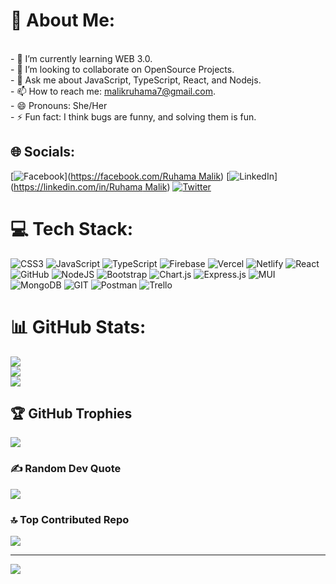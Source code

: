 # 💫 About Me:
<br>- 🌱 I’m currently learning WEB 3.0.<br>- 👯 I’m looking to collaborate on OpenSource Projects.<br>- 💬 Ask me about JavaScript,  TypeScript,  React, and Nodejs.<br>- 📫 How to reach me: malikruhama7@gmail.com.<br>- 😄 Pronouns: She/Her<br>- ⚡ Fun fact:  I think bugs are funny, and solving them is fun.<br>


## 🌐 Socials:
[![Facebook](https://img.shields.io/badge/Facebook-%231877F2.svg?logo=Facebook&logoColor=white)]([https://facebook.com/Ruhama Malik](https://www.facebook.com/ruhama.ruhama.9421450/)) [![LinkedIn](https://img.shields.io/badge/LinkedIn-%230077B5.svg?logo=linkedin&logoColor=white)]([https://linkedin.com/in/Ruhama Malik](https://www.linkedin.com/in/ruhama-malik-116b61228/)) [![Twitter](https://img.shields.io/badge/Twitter-%231DA1F2.svg?logo=Twitter&logoColor=white)](https://twitter.com/@RuhamaMalik722) 

# 💻 Tech Stack:
![CSS3](https://img.shields.io/badge/css3-%231572B6.svg?style=for-the-badge&logo=css3&logoColor=white) ![JavaScript](https://img.shields.io/badge/javascript-%23323330.svg?style=for-the-badge&logo=javascript&logoColor=%23F7DF1E) ![TypeScript](https://img.shields.io/badge/typescript-%23007ACC.svg?style=for-the-badge&logo=typescript&logoColor=white) ![Firebase](https://img.shields.io/badge/firebase-%23039BE5.svg?style=for-the-badge&logo=firebase) ![Vercel](https://img.shields.io/badge/vercel-%23000000.svg?style=for-the-badge&logo=vercel&logoColor=white) ![Netlify](https://img.shields.io/badge/netlify-%23000000.svg?style=for-the-badge&logo=netlify&logoColor=#00C7B7) ![React](https://img.shields.io/badge/react-%2320232a.svg?style=for-the-badge&logo=react&logoColor=%2361DAFB) ![GitHub](https://img.shields.io/badge/GitHub-%23121011.svg?style=for-the-badge&logo=github&logoColor=white) ![NodeJS](https://img.shields.io/badge/node.js-6DA55F?style=for-the-badge&logo=node.js&logoColor=white) ![Bootstrap](https://img.shields.io/badge/bootstrap-%23563D7C.svg?style=for-the-badge&logo=bootstrap&logoColor=white) ![Chart.js](https://img.shields.io/badge/chart.js-F5788D.svg?style=for-the-badge&logo=chart.js&logoColor=white) ![Express.js](https://img.shields.io/badge/express.js-%23404d59.svg?style=for-the-badge&logo=express&logoColor=%2361DAFB) ![MUI](https://img.shields.io/badge/MUI-%230081CB.svg?style=for-the-badge&logo=material-ui&logoColor=white) ![MongoDB](https://img.shields.io/badge/MongoDB-%234ea94b.svg?style=for-the-badge&logo=mongodb&logoColor=white) ![GIT](https://img.shields.io/badge/Git-fc6d26?style=for-the-badge&logo=git&logoColor=white) ![Postman](https://img.shields.io/badge/Postman-FF6C37?style=for-the-badge&logo=postman&logoColor=white) ![Trello](https://img.shields.io/badge/Trello-%23026AA7.svg?style=for-the-badge&logo=Trello&logoColor=white)
# 📊 GitHub Stats:
![](https://github-readme-stats.vercel.app/api?username=RuhamaMalik&theme=dracula&hide_border=true&include_all_commits=true&count_private=true)<br/>
![](https://github-readme-streak-stats.herokuapp.com/?user=RuhamaMalik&theme=dracula&hide_border=true)<br/>
![](https://github-readme-stats.vercel.app/api/top-langs/?username=RuhamaMalik&theme=dracula&hide_border=true&include_all_commits=true&count_private=true&layout=compact)

## 🏆 GitHub Trophies
![](https://github-profile-trophy.vercel.app/?username=RuhamaMalik&theme=darkhub&no-frame=true&no-bg=false&margin-w=4)

### ✍️ Random Dev Quote
![](https://quotes-github-readme.vercel.app/api?type=horizontal&theme=dark)

### 🔝 Top Contributed Repo
![](https://github-contributor-stats.vercel.app/api?username=RuhamaMalik&limit=5&theme=nord&combine_all_yearly_contributions=true)

---
[![](https://visitcount.itsvg.in/api?id=RuhamaMalik&icon=0&color=11)](https://visitcount.itsvg.in)

<!-- Proudly created with GPRM ( https://gprm.itsvg.in ) -->
